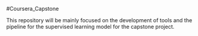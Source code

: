 #Coursera_Capstone


This repository will be mainly focused on the development of tools and the pipeline for the supervised learning model for the capstone project.